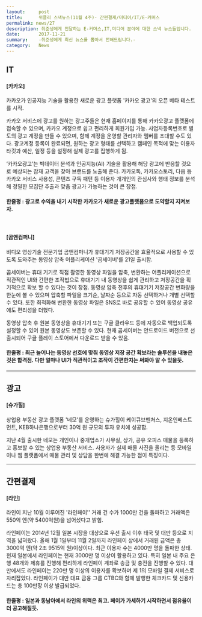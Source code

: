 ```yaml
---
layout:     post
title:      위클리 스낵뉴스(11월 4주)- 간편결제/미디어/IT/E-커머스
permalink: news/27
description: 취준생에게 전달하는 E-커머스,IT,미디어 분야에 대한 스낵 뉴스들입니다.
date:       2017-11-21
summary:    -취준생에게 최신 뉴스를 뽑아서 전해드립니다.-
category: 	News
---
```



## IT

#### [카카오]

카카오가 인공지능 기술을 활용한 새로운 광고 플랫폼 '카카오 광고'의 오픈 베타 테스트를 시작.

카카오 서비스에 광고를 원하는 광고주들은 현재 홈페이지를 통해 카카오광고 플랫폼에 접속할 수 있으며, 카카오 계정으로 쉽고 편리하게 회원가입 가능. 사업자등록번호로 별도의 광고 계정을 만들 수 있으며, 함께 계정을 운영할 관리자와 멤버를 초대할 수도 있다. 광고계정 등록이 완료되면, 원하는 광고 형태를 선택하고 캠페인 목적에 맞는 이용자 타깃과 예산, 일정 등을 설정해 실제 광고를 집행하게 됨.

‘카카오광고’는 빅데이터 분석과 인공지능(AI) 기술을 활용해 해당 광고에 반응할 것으로 예상되는 잠재 고객을 찾아 브랜드를 노출해 준다. 카카오톡, 카카오스토리, 다음 등 카카오 서비스 사용성, 콘텐츠 구독 패턴 등 이용자 개개인의 관심사와 행태 정보를 분석해 정밀한 모집단 추출과 맞춤 광고가 가능하는 것이 큰 장점.

#### 한줄평 : 광고로 수익을 내기 시작한 카카오가 새로운 광고플랫폼으로 도약할지 지켜보자.

<br>

#### [곰앤컴퍼니]

비디오 영상기술 전문기업 곰앤컴퍼니가 휴대기기 저장공간을 효율적으로 사용할 수 있도록 도와주는 동영상 압축 어플리케이션 '곰세이버'를 21일 출시함.

곰세이버는 휴대 기기로 직접 촬영한 동영상 파일을 압축, 변환하는 어플리케이션으로 직관적인 UI와 간편한 조작법으로 휴대기기 내 동영상을 쉽게 관리하고 저장공간을 획기적으로 확보 할 수 있다는 것이 장점. 동영상 압축 전후의 휴대기기 저장공간 변화량을 한눈에 볼 수 있으며 압축할 파일을 크기순, 날짜순 등으로 자동 선택하거나 개별 선택할 수 있다. 또한 최적화해 변환한 동영상 파일은 SNS로 바로 공유할 수 있어 동영상 공유에도 편리성을 더했다.

동영상 압축 후 원본 동영상을 휴대기기 또는 구글 클라우드 등에 자동으로 백업되도록 설정할 수 있어 원본 동영상도 보존할 수 있다. 현재 곰세이버는 안드로이드 버전으로 선 출시되어 구글 플레이 스토어에서 다운로드 받을 수 있음.

#### 한줄평 : 최근 늘어나는 동영상 선호에 맞춰 동영상 저장 공간 확보라는 솔루션을 내놓은 것은 합격점. 다만 얼마나 UI가 직관적이고 조작이 간편한지는 써봐야 알 수 있을듯.



- - -

## 광고

#### [슈가힐]

상업용 부동산 광고 플랫폼 '네모'를 운영하는 슈가힐이 케이큐브벤처스, 지온인베스트먼트, KEB하나은행으로부터 30억 원 규모의 투자 유치에 성공함.

지난 4월 출시한 네모는 개인이나 중개업소가 사무실, 상가, 공유 오피스 매물을 등록하고 홍보할 수 있는 상업용 부동산 서비스. 사용자가 실제 매물 사진을 올리는 등 모바일이나 웹 플랫폼에서 매물 관리 및 상담을 한번에 해결 가능한 점이 특징이다.

- - -

## 간편결제

#### [라인]


라인이 지난 10월 이루어진 '라인페이'' 거래 건 수가 1000만 건을 돌파하고 거래액은 550억 엔(약 5400억원)을 넘어섰다고 밝힘.

라인페이는 2014년 12월 일본 시장을 대상으로 우선 출시 이후 태국 및 대만 등으로 지역을 넓혀왔다. 올해 1월 1일부터 11월 2일까지 라인페이 상에서 거래된 금액은 총 3000억 엔(약 2조 9515억 원)이상이다. 최근 이용자 수는 4000만 명을 돌파한 상태. 현재 일본에서 라인페이는 현재 3000만 명 이상이 활용하고 있다. 특히 일본 내 주요 은행 48개와 제휴를 진행해 편리하게 라인페이 계좌로 송금 및 충전을 진행할 수 있다. 대만에서도 라인페이는 220만 명 이상의 이용자를 확보하며 제 1의 모바일 결제 서비스로 자리잡았다. 라인페이가 대만 대표 금융 그룹 CTBC와 함께 발행한 체크카드 및 신용카드는 총 100만장 이상 발급되었다.

#### 한줄평 : 일본과 동남아에서 라인의 위력은 최고. 페이가 가세하기 시작하면서 점유율이 더 공고해질듯.